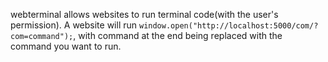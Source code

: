 webterminal allows websites to run terminal code(with the user's permission).
A website will run `window.open("http://localhost:5000/com/?com=command");`, with command at the end being replaced with the command you want to run.
